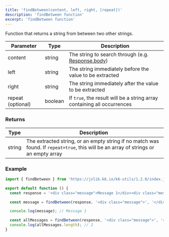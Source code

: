```yaml
---
title: 'findBetween(content, left, right, [repeat])'
description: 'findBetween function'
excerpt: 'findBetween function'
---
```


Function that returns a string from between two other strings.

| Parameter | Type | Description |
| --------- | ---- | ----------- |
| content  | string | The string to search through (e.g. [Response.body](/javascript-api/k6-http/response/)) |
| left | string | The string immediately before the value to be extracted |
| right | string | The string immediately after the value to be extracted |
| repeat (optional) | boolean | If `true`, the result will be a string array containing all occurrences |

### Returns

| Type   | Description     |
| -----  | --------------- |
| string | The extracted string, or an empty string if no match was found. If `repeat=true`, this will be an array of strings or an empty array |


### Example

<CodeGroup labels={[]}>

```javascript
import { findBetween } from 'https://jslib.k6.io/k6-utils/1.2.0/index.js';

export default function () {
  const response = '<div class="message">Message 1</div><div class="message">Message 2</div>';

  const message = findBetween(response, '<div class="message">', '</div>');

  console.log(message); // Message 1

  const allMessages = findBetween(response, '<div class="message">', '</div>', true);
  console.log(allMessages.length); // 2
}
```

</CodeGroup>
